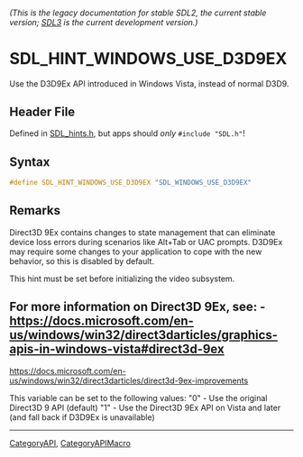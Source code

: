 ###### (This is the legacy documentation for stable SDL2, the current stable version; [SDL3](https://wiki.libsdl.org/SDL3/) is the current development version.)
# SDL_HINT_WINDOWS_USE_D3D9EX

Use the D3D9Ex API introduced in Windows Vista, instead of normal D3D9.

## Header File

Defined in [SDL_hints.h](https://github.com/libsdl-org/SDL/blob/SDL2/include/SDL_hints.h), but apps should _only_ `#include "SDL.h"`!

## Syntax

```c
#define SDL_HINT_WINDOWS_USE_D3D9EX "SDL_WINDOWS_USE_D3D9EX"
```

## Remarks

Direct3D 9Ex contains changes to state management that can eliminate device
loss errors during scenarios like Alt+Tab or UAC prompts. D3D9Ex may
require some changes to your application to cope with the new behavior, so
this is disabled by default.

This hint must be set before initializing the video subsystem.

For more information on Direct3D 9Ex, see: -
https://docs.microsoft.com/en-us/windows/win32/direct3darticles/graphics-apis-in-windows-vista#direct3d-9ex
-
https://docs.microsoft.com/en-us/windows/win32/direct3darticles/direct3d-9ex-improvements

This variable can be set to the following values: "0" - Use the original
Direct3D 9 API (default) "1" - Use the Direct3D 9Ex API on Vista and later
(and fall back if D3D9Ex is unavailable)

----
[CategoryAPI](CategoryAPI), [CategoryAPIMacro](CategoryAPIMacro)

